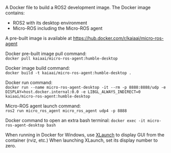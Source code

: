 A Docker file to build a ROS2 development image. The Docker image contains:
- ROS2 with its desktop environment
- Micro-ROS including the Micro-ROS agent

A pre-built image is available at https://hub.docker.com/r/kaiaai/micro-ros-agent

Docker pre-built image pull command:\
`docker pull kaiaai/micro-ros-agent:humble-desktop`

Docker image build command:\
`docker build -t kaiaai/micro-ros-agent:humble-desktop .`

Docker run command:\
`docker run --name micro-ros-agent-desktop -it --rm -p 8888:8888/udp -e DISPLAY=host.docker.internal:0.0 -e LIBGL_ALWAYS_INDIRECT=0 kaiaai/micro-ros-agent:humble-desktop`

Micro-ROS agent launch command:\
`ros2 run micro_ros_agent micro_ros_agent udp4 -p 8888`

Docker command to open an extra bash terminal:
`docker exec -it micro-ros-agent-desktop bash`

When running in Docker for Windows, use [XLaunch](https://sourceforge.net/projects/xming/) to display GUI from the container (rviz, etc.) When launching XLaunch, set its display number to zero.
